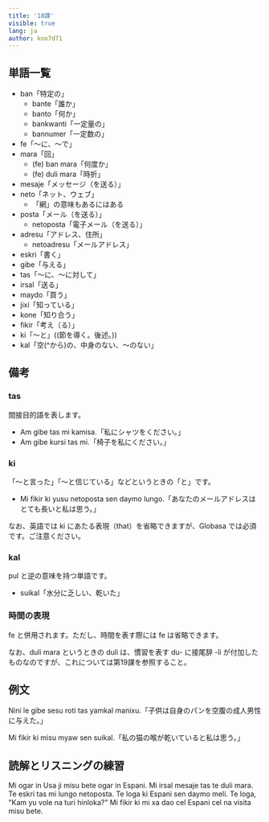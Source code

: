 ```yaml
---
title: '18課'
visible: true
lang: ja
author: kno7d71
---
```


## 単語一覧

- ban「特定の」
	- bante「誰か」
	- banto「何か」
	- bankwanti「一定量の」
	- bannumer「一定数の」
- fe「〜に、〜で」
- mara「回」
	- (fe) ban mara「何度か」
	- (fe) duli mara「時折」
- mesaje「メッセージ（を送る）」
- neto「ネット、ウェブ」
	- 「網」の意味もあるにはある
- posta「メール（を送る）」
	- netoposta「電子メール（を送る）」
- adresu「アドレス、住所」
	- netoadresu「メールアドレス」
- eskri「書く」
- gibe「与える」
- tas「〜に、〜に対して」
- irsal「送る」
- maydo「買う」
- jixi「知っている」
- kone「知り合う」
- fikir「考え（る）」
- ki「〜と」((節を導く。後述。))
- kal「空(^から)の、中身のない、〜のない」

## 備考

### tas

間接目的語を表します。

- Am gibe tas mi kamisa.「私にシャツをください。」
- Am gibe kursi tas mi.「椅子を私にください。」

### ki

「〜と言った」「〜と信じている」などというときの「と」です。

- Mi fikir ki yusu netoposta sen daymo lungo.「あなたのメールアドレスはとても長いと私は思う。」

なお、英語では ki にあたる表現（that）を省略できますが、Globasa では必須です。ご注意ください。

### kal

pul と逆の意味を持つ単語です。

- suikal「水分に乏しい、乾いた」

### 時間の表現

fe と併用されます。ただし、時間を表す際には fe は省略できます。

なお、duli mara というときの duli は、慣習を表す du- に接尾辞 -li が付加したものなのですが、これについては第19課を参照すること。

## 例文

Nini le gibe sesu roti tas yamkal manixu.「子供は自身のパンを空腹の成人男性に与えた。」

Mi fikir ki misu myaw sen suikal.「私の猫の喉が乾いていると私は思う。」

## 読解とリスニングの練習

Mi ogar in Usa ji misu bete ogar in Espani. Mi irsal mesaje tas te duli mara. Te eskri tas mi lungo netoposta. Te loga ki Espani sen daymo meli. Te loga, "Kam yu vole na turi hinloka?" Mi fikir ki mi xa dao cel Espani cel na visita misu bete. 

